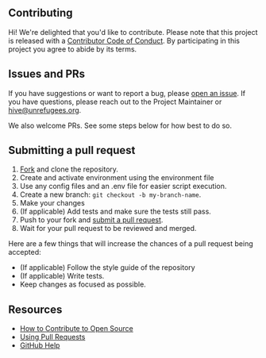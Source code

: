 ## Contributing

[fork]: /fork
[pr]: /compare
[code-of-conduct]: CODE_OF_CONDUCT.md

Hi! We're delighted that you'd like to contribute. Please note that this project is released with a [Contributor Code of Conduct][code-of-conduct]. By participating in this project you agree to abide by its terms.

## Issues and PRs

If you have suggestions or want to report a bug, please [open an issue](https://github.com/<repo>/<title>/issues/new). If you have questions, please reach out to the Project Maintainer or hive@unrefugees.org.

We also welcome PRs. See some steps below for how best to do so.

## Submitting a pull request

1. [Fork][fork] and clone the repository.
1. Create and activate environment using the environment file
1. Use any config files and an .env file for easier script execution.
1. Create a new branch: `git checkout -b my-branch-name`.
1. Make your changes
1. (If applicable) Add tests and make sure the tests still pass.
1. Push to your fork and [submit a pull request][pr].
1. Wait for your pull request to be reviewed and merged.

Here are a few things that will increase the chances of a pull request being accepted:

- (If applicable) Follow the style guide of the repository
- (If applicable) Write tests.
- Keep changes as focused as possible.

## Resources

- [How to Contribute to Open Source](https://opensource.guide/how-to-contribute/)
- [Using Pull Requests](https://help.github.com/articles/about-pull-requests/)
- [GitHub Help](https://help.github.com)
